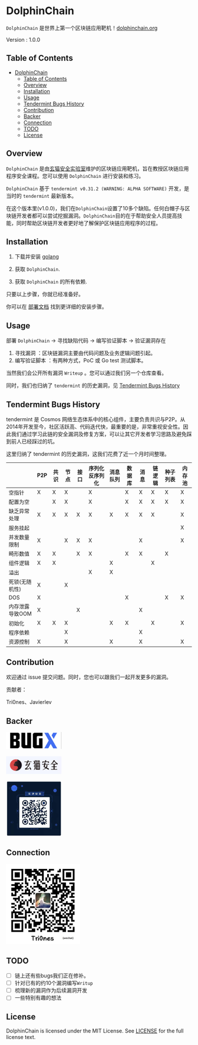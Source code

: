 # DolphinChain

`DolphinChain` 是世界上第一个区块链应用靶机！[dolphinchain.org](http://dolphinchain.org)

Version : 1.0.0

## Table of Contents

<!-- TOC -->

- [DolphinChain](#dolphinchain)
  - [Table of Contents](#table-of-contents)
  - [Overview](#overview)
  - [Installation](#installation)
  - [Usage](#usage)
  - [Tendermint Bugs History](#tendermint-bugs-history)
  - [Contribution](#contribution)
  - [Backer](#backer)
  - [Connection](#connection)
  - [TODO](#todo)
  - [License](#license)

<!-- /TOC -->

## Overview

`DolphinChain` 是由[玄猫安全实验室](https://github.com/XuanMaoSecLab)维护的区块链应用靶机，旨在教授区块链应用程序安全课程。您可以使用 `DolphinChain` 进行安装和练习。

`DolphinChain` 基于 `tendermint v0.31.2 (WARNING: ALPHA SOFTWARE)` 开发，是当时的 `tendermint` 最新版本。

在这个版本里(v1.0.0)，我们在`DolphinChain`设置了10多个缺陷。任何白帽子与区块链开发者都可以尝试挖掘漏洞。`DolphinChain`目的在于帮助安全人员提高技能，同时帮助区块链开发者更好地了解保护区块链应用程序的过程。

## Installation

1. 下载并安装 [golang](https://golang.org/doc/install)

2. 获取 `DolphinChain`.

3. 获取 `DolphinChain` 的所有依赖.

只要以上步骤，你就已经准备好。

你可以在 [部署文档](./doc/Installation.md) 找到更详细的安装步骤。

## Usage

部署 `DolphinChain` -> 寻找缺陷代码 -> 编写验证脚本 -> 验证漏洞存在

1. 寻找漏洞 ：区块链漏洞主要由代码问题及业务逻辑问题引起。
2. 编写验证脚本 ：有两种方式，PoC 或  Go test 测试脚本。

当然我们会公开所有漏洞 `Writeup` 。您可以通过我们另一个仓库查看。

同时，我们也归纳了 `tendermint` 的历史漏洞，见 [Tendermint Bugs History](#Tendermint-Bugs-History)

## Tendermint Bugs History

tendermint 是 Cosmos 网络生态体系中的核心组件，主要负责共识与P2P。从2014年开发至今，社区活跃高、代码迭代快，最重要的是，非常重视安全性。因此我们通过学习此链的安全漏洞及修复方案，可以让其它开发者学习思路及避免踩到前人已经踩过的坑。

这里归纳了 tendermint 的历史漏洞，这我们花费了近一个月时间整理。

|   |  P2P  |  共识  |  节点  |  接口  |  序列化反序列化  |  消息队列  |  数据库  |  消息  |  链逻辑  |  种子列表  |  内存池  |
|----|----|----|----|----|----|----|----|----|----|----|----|
空指针  |  X  |  X  |  X  |    |  X  |    |  X  |  X  |  X  |  X  |  X  |
配置为空  |    |  X  |  X  |    |  X  |    |  X  |  X  |  X  |  X  |  X  |
缺乏异常处理  |  X  |  X  |  X  |  X  |  X  |  X  |  X  |  X  |  X  |    |  X  |
服务挂起  |    |    |    |    |    |    |    |    |    |    |  X  |
并发数量限制  |  X  |    |  X  |  X  |  X  |    |    |  X  |    |    |  X  |
畸形数值  |  X  |  X  |    |  X  |  X  |    |  X  |  X  |    |  X  |    |
组件逻辑  |  X  |  X  |    |    |    |  X  |    |    |  X  |    |    |
溢出  |    |    |    |    |  X  |  X  |    |    |    |    |    |
死锁(无随机性)  |  X  |    |  X  |    |    |    |    |    |    |    |    |
DOS  |  X  |    |    |    |    |    |  X  |    |    |  X  |  X  |
内存泄露导致OOM  |  X  |    |    |  X  |    |    |    |  X  |    |    |    |
初始化  |  X  |  X  |  X  |    |    |  X  |  X  |    |  X  |    |  X  |
程序依赖  |    |    |  X  |    |    |    |    |  X  |    |    |    |
资源控制  |  X  |    |  X  |    |    |  X  |    |  X  |    |    |  X  |

## Contribution

欢迎通过 issue 提交问题。同时，您也可以跟我们一起开发更多的漏洞。

贡献者：

Tri0nes、Javierlev

## Backer

<p>
  <a href="https://www.bugx.io" target="_blank"><img src="./doc/images/bugx.png" width="150"></a>
  <br>
  <br>
  <a href="https://github.com/XuanMaoSecLab" target="_blank"><img src="./doc/images/xuanmao_logo.jpg" width="150"></a>
  <br><br>
  <img src="./doc/images/blockseccode.jpg" width="150">
</p>

## Connection

<p>
<img src="./doc/images/Tri0nes.jpg" width="200">
</p>

## TODO

- [ ] 链上还有些bugs我们正在修补。
- [ ] 针对已有的约10个漏洞编写`Writup`
- [ ] 梳理新的漏洞作为后续漏洞开发
- [ ] 一些特别有趣的想法

## License

DolphinChain is licensed under the MIT License. See [LICENSE](./LICENSE) for the full license text.
